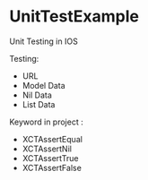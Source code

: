 # UnitTestExample
Unit Testing in IOS

Testing:
- URL
- Model Data
- Nil Data
- List Data

Keyword in project :
- XCTAssertEqual
- XCTAssertNil
- XCTAssertTrue
- XCTAssertFalse
